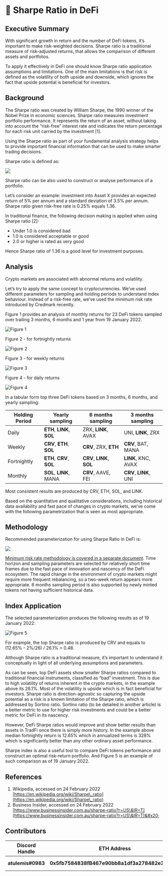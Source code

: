 # 🚀 Sharpe Ratio in DeFi

## Executive Summary

With significant growth in return and the number of DeFi tokens, it’s important to make risk-weighted decisions. Sharpe ratio is a traditional measure of risk-adjusted returns, that allows the comparison of different assets and portfolios.

To apply it effectively in DeFi one should know Sharpe ratio application assumptions and limitations. One of the main limitations is that risk is defined as the volatility of both upside and downside, which ignores the fact that upside potential is beneficial for investors.

## Background

The Sharpe ratio was created by William Sharpe, the 1990 winner of the Nobel Prize in economic sciences. Sharpe ratio measures investment portfolio performance. It represents the return of an asset, without taking into account the “risk-free” interest rate and indicates the return percentage for each risk unit carried by the investment \[1].

Using the Sharpe ratio as part of your fundamental analysis strategy helps to provide important financial information that can be used to make smarter trading decisions.

Sharpe ratio is defined as:

![](<../../.gitbook/assets/image (8) (1).png>)

Sharpe ratio can be also used to construct or analyse performance of a portfolio.

Let’s consider an example: investment into Asset X provides an expected return of 5% per annum and a standard deviation of 3.5% per annum. Sharpe ratio given risk-free rate is 0.25% equals 1.36.

In traditional finance, the following decision making is applied when using Sharpe ratio \[2]:

* Under 1.0 is considered bad
* 1.0 is considered acceptable or good
* 2.0 or higher is rated as very good

Hence Sharpe ratio of 1.36 is a good level for investment purposes.

## Analysis

Crypto markets are associated with abnormal returns and volatility.

Let’s try to apply the same concept to cryptocurrencies. We’ve used different parameters for sampling and holding periods to understand index behaviour. Instead of a risk-free rate, we’ve used the minimum risk rate introduced by Credmark recently.

Figure 1 provides an analysis of monthly returns for 23 DeFi tokens sampled over trailing 3 months, 6 months and 1 year from 19 January 2022.

![Figure 1](<../../.gitbook/assets/image (7).png>)

Figure 2 - for fortnightly returns

![Figure 2](<../../.gitbook/assets/image (8) (1) (1).png>)

Figure 3 - for weekly returns

![Figure 3](<../../.gitbook/assets/image (6) (1).png>)

Figure 4 - for daily returns

![Figure 4](<../../.gitbook/assets/image (12).png>)

In a tabular form top three DeFi tokens based on 3 months, 6 months, and yearly sampling:

| Holding Period | Yearly sampling            | 6 months sampling          | 3 months sampling      |
| -------------- | -------------------------- | -------------------------- | ---------------------- |
| Daily          | **ETH**, **LINK**, **SOL** | ZRX, **LINK**, AVAX        | UNI, **LINK**, ZRX     |
| Weekly         | **CRV**, **ETH**, **SOL**  | **CRV**, ZRX, **ETH**      | **CRV**, BAT, MANA     |
| Fortnightly    | **ETH**, **CRV**, **SOL**  | **CRV**, **LINK**, **SOL** | **LINK**, KNC, AVAX    |
| Monthly        | **SOL**, **LINK**, MANA    | **CRV**, AAVE, FEI         | **CRV**, **LINK**, UNI |

&#x20;Most consistent results are produced by CRV, ETH, SOL, and LINK.

Based on the quantitative and qualitative considerations, including historical data availability and fast pace of changes in crypto markets, we’ve come with the following parametrization that is seen as most appropriate.

## Methodology

Recommended parameterization for using Sharpe Ratio in DeFi is:

&#x20;

![](<../../.gitbook/assets/image (5).png>)

[Minimum risk rate methodology is covered in a separate document](../data/modeling/risk-free-rate.md). Time horizon and sampling parameters are selected for relatively short time frames due to the fast pace of innovation and nascency of the DeFi ecosystem. The rapid change in the environment of crypto markets might require more frequent rebalancing, so a two-week return appears more appropriate. 6 months sampling period is also supported by newly minted tokens not having sufficient historical data.

## Index Application

The selected parameterization produces the following results as of 19 January 2022:

![Figure 5](<../../.gitbook/assets/image (9).png>)

For example, the top Sharpe ratio is produced by CRV and equals to (12.65% - 2%/26) / 26.1% = 0.48.

Although Sharpe ratio is a traditional measure, it’s important to understand it conceptually in light of all underlying assumptions and parameters.

As can be seen, top DeFi assets show smaller Sharpe ratios compared to traditional financial instruments, classified as “bad” investment. This is due to high volatility of returns inherent in the crypto markets, in the example above its 26.1%. Most of the volatility is upside which is in fact beneficial for investors. Sharpe ratio is direction-agnostic so capturing the upside potential as a risk is a known limitation of the Sharpe ratio, which is addressed by Sortino ratio. Sortino ratio (to be detailed in another article) is a better metric to use for higher risk investments and could be a better metric for DeFi in its nascency.

However, DeFi Sharpe ratios would improve and show better results than assets in TradFi once there is simply more history. In the example above median fortnightly return is 12.65% which in annualized terms is 328% which is significantly better than any other ordinary asset performance.

Sharpe index is also a useful tool to compare DeFi tokens performance and construct an optimal risk-return portfolio. And Figure 5 is an example of such comparison as of 19 January 2022.

## References

1. Wikipedia, accessed on 24 February 2022\
   [https://en.wikipedia.org/wiki/Sharpe\_ratio](https://en.wikipedia.org/wiki/Sharpe\_ratio)
2. Business Insider, accessed on 24 February 2022\
   [https://www.businessinsider.com.au/sharpe-ratio?r=US\&IR=T](https://www.businessinsider.com.au/sharpe-ratio?r=US\&IR=T)&#x20;

## Contributors

| Discord Handle    | ETH Address                                    | Reward           | Contribution     |
| ----------------- | ---------------------------------------------- | ---------------- | ---------------- |
| **atulemis#0983** | **0x5fb7584838fB467e90bb8a1df3a278482e34E856** | 0 CMK (internal) | Original version |
